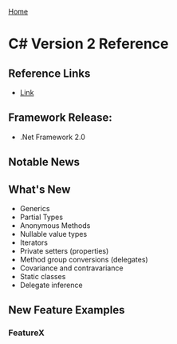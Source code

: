 [Home](../)

# C# Version 2 Reference

## Reference Links

- [Link]()

## Framework Release:

- .Net Framework 2.0

## Notable News

## What's New

- Generics
- Partial Types
- Anonymous Methods
- Nullable value types
- Iterators
- Private setters (properties)
- Method group conversions (delegates)
- Covariance and contravariance
- Static classes
- Delegate inference

## New Feature Examples

### FeatureX
